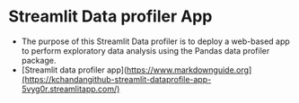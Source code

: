 # Streamlit Data profiler App
- The purpose of this Streamlit Data profiler is to deploy a web-based app to perform exploratory data analysis using the Pandas data profiler package.
- [Streamlit data profiler app](https://www.markdownguide.org](https://kchandangithub-streamlit-dataprofile-app-5vyg0r.streamlitapp.com/)

